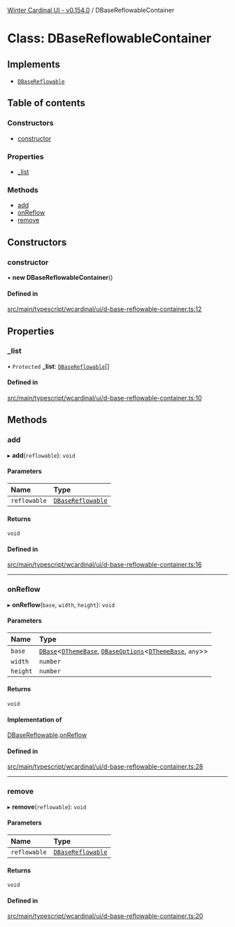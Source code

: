 [Winter Cardinal UI - v0.154.0](../index.md) / DBaseReflowableContainer

# Class: DBaseReflowableContainer

## Implements

- [`DBaseReflowable`](../interfaces/DBaseReflowable.md)

## Table of contents

### Constructors

- [constructor](DBaseReflowableContainer.md#constructor)

### Properties

- [\_list](DBaseReflowableContainer.md#_list)

### Methods

- [add](DBaseReflowableContainer.md#add)
- [onReflow](DBaseReflowableContainer.md#onreflow)
- [remove](DBaseReflowableContainer.md#remove)

## Constructors

### constructor

• **new DBaseReflowableContainer**()

#### Defined in

[src/main/typescript/wcardinal/ui/d-base-reflowable-container.ts:12](https://github.com/winter-cardinal/winter-cardinal-ui/blob/v0.154.0/src/main/typescript/wcardinal/ui/d-base-reflowable-container.ts#L12)

## Properties

### \_list

• `Protected` **\_list**: [`DBaseReflowable`](../interfaces/DBaseReflowable.md)[]

#### Defined in

[src/main/typescript/wcardinal/ui/d-base-reflowable-container.ts:10](https://github.com/winter-cardinal/winter-cardinal-ui/blob/v0.154.0/src/main/typescript/wcardinal/ui/d-base-reflowable-container.ts#L10)

## Methods

### add

▸ **add**(`reflowable`): `void`

#### Parameters

| Name | Type |
| :------ | :------ |
| `reflowable` | [`DBaseReflowable`](../interfaces/DBaseReflowable.md) |

#### Returns

`void`

#### Defined in

[src/main/typescript/wcardinal/ui/d-base-reflowable-container.ts:16](https://github.com/winter-cardinal/winter-cardinal-ui/blob/v0.154.0/src/main/typescript/wcardinal/ui/d-base-reflowable-container.ts#L16)

___

### onReflow

▸ **onReflow**(`base`, `width`, `height`): `void`

#### Parameters

| Name | Type |
| :------ | :------ |
| `base` | [`DBase`](DBase.md)<[`DThemeBase`](../interfaces/DThemeBase.md), [`DBaseOptions`](../interfaces/DBaseOptions.md)<[`DThemeBase`](../interfaces/DThemeBase.md), `any`\>\> |
| `width` | `number` |
| `height` | `number` |

#### Returns

`void`

#### Implementation of

[DBaseReflowable](../interfaces/DBaseReflowable.md).[onReflow](../interfaces/DBaseReflowable.md#onreflow)

#### Defined in

[src/main/typescript/wcardinal/ui/d-base-reflowable-container.ts:28](https://github.com/winter-cardinal/winter-cardinal-ui/blob/v0.154.0/src/main/typescript/wcardinal/ui/d-base-reflowable-container.ts#L28)

___

### remove

▸ **remove**(`reflowable`): `void`

#### Parameters

| Name | Type |
| :------ | :------ |
| `reflowable` | [`DBaseReflowable`](../interfaces/DBaseReflowable.md) |

#### Returns

`void`

#### Defined in

[src/main/typescript/wcardinal/ui/d-base-reflowable-container.ts:20](https://github.com/winter-cardinal/winter-cardinal-ui/blob/v0.154.0/src/main/typescript/wcardinal/ui/d-base-reflowable-container.ts#L20)
